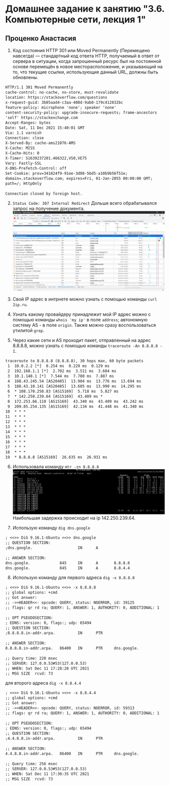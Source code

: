 # Домашнее задание к занятию "3.6. Компьютерные сети, лекция 1"
## Проценко Анастасия

1. Код состояния HTTP 301 или Moved Permanently (Перемещено навсегда) — стандартный код ответа HTTP, получаемый в ответ от сервера в ситуации, когда запрошенный ресурс был на постоянной основе перемещён в новое месторасположение, и указывающий на то, что текущие ссылки, использующие данный URL, должны быть обновлены.
```
HTTP/1.1 301 Moved Permanently
cache-control: no-cache, no-store, must-revalidate
location: https://stackoverflow.com/questions
x-request-guid: 3b85aad4-c3aa-408d-9ab8-179c412832bc
feature-policy: microphone 'none'; speaker 'none'
content-security-policy: upgrade-insecure-requests; frame-ancestors 'self' https://stackexchange.com
Accept-Ranges: bytes
Date: Sat, 11 Dec 2021 15:40:01 GMT
Via: 1.1 varnish
Connection: close
X-Served-By: cache-ams21076-AMS
X-Cache: MISS
X-Cache-Hits: 0
X-Timer: S1639237201.466322,VS0,VE75
Vary: Fastly-SSL
X-DNS-Prefetch-Control: off
Set-Cookie: prov=341824f9-91ee-3d08-56d5-a10b9b56f51e; domain=.stackoverflow.com; expires=Fri, 01-Jan-2055 00:00:00 GMT; path=/; HttpOnly

Connection closed by foreign host.
```
2. `Status Code: 307 Internal Redirect`
Дольше всего обрабатывался запрос на получение документа.
![img](stack_doc.jpg)

3. Свой IP адрес в интрнете можно узнать с помощью команды `curl 2ip.ru`.
4. Узнать какому провайдеру принадлежит мой IP адрес можно с помощью команды  `whois 'my ip'` в поле `address`; автономную систему AS - в поле `origin`. Также можно сразу воспользоваться утилитой `grep`.
5. Через какие сети и AS проходит пакет, отправленный на адрес 8.8.8.8, можно узнать с помощью команды `traceroute -An 8.8.8.8 -I`.
```
traceroute to 8.8.8.8 (8.8.8.8), 30 hops max, 60 byte packets
 1  10.0.2.2 [*]  0.254 ms  0.229 ms  0.129 ms
 2  192.168.1.1 [*]  2.702 ms  3.511 ms  3.604 ms
 3  10.1.148.1 [*]  7.544 ms  7.780 ms  7.887 ms
 4  188.43.245.54 [AS20485]  13.904 ms  13.776 ms  13.694 ms
 5  188.43.10.141 [AS20485]  13.605 ms  13.990 ms  14.295 ms
 6  * 108.170.250.83 [AS15169]  5.718 ms  5.827 ms
 7  * 142.250.239.64 [AS15169]  43.489 ms *
 8  172.253.66.110 [AS15169]  43.340 ms  43.409 ms  43.242 ms
 9  209.85.254.135 [AS15169]  42.134 ms  41.448 ms  41.340 ms
10  * * *
11  * * *
12  * * *
13  * * *
14  * * *
15  * * *
16  * * *
17  * * *
18  * * *
19  * 8.8.8.8 [AS15169]  26.635 ms  26.931 ms
```
6. Использовала команду `mtr -zn 8.8.8.8`
![img](mtr.jpg)
Наибольшая задержка происходит на ip 142.250.239.64.

7. Использую команду `dig dns.google`

```
; <<>> DiG 9.16.1-Ubuntu <<>> dns.google
;; QUESTION SECTION:
;dns.google.                    IN      A

;; ANSWER SECTION:
dns.google.             845     IN      A       8.8.8.8
dns.google.             845     IN      A       8.8.4.4
```

8. Использую команду для первого адреса `dig -x 8.8.8.8`

```
; <<>> DiG 9.16.1-Ubuntu <<>> -x 8.8.8.8
;; global options: +cmd
;; Got answer:
;; ->>HEADER<<- opcode: QUERY, status: NOERROR, id: 39125
;; flags: qr rd ra; QUERY: 1, ANSWER: 1, AUTHORITY: 0, ADDITIONAL: 1

;; OPT PSEUDOSECTION:
; EDNS: version: 0, flags:; udp: 65494
;; QUESTION SECTION:
;8.8.8.8.in-addr.arpa.          IN      PTR

;; ANSWER SECTION:
8.8.8.8.in-addr.arpa.   86400   IN      PTR     dns.google.

;; Query time: 220 msec
;; SERVER: 127.0.0.53#53(127.0.0.53)
;; WHEN: Sat Dec 11 17:28:28 UTC 2021
;; MSG SIZE  rcvd: 73
```
для второго адреса `dig -x 8.8.4.4`

```
; <<>> DiG 9.16.1-Ubuntu <<>> -x 8.8.4.4
;; global options: +cmd
;; Got answer:
;; ->>HEADER<<- opcode: QUERY, status: NOERROR, id: 59313
;; flags: qr rd ra; QUERY: 1, ANSWER: 1, AUTHORITY: 0, ADDITIONAL: 1

;; OPT PSEUDOSECTION:
; EDNS: version: 0, flags:; udp: 65494
;; QUESTION SECTION:
;4.4.8.8.in-addr.arpa.          IN      PTR

;; ANSWER SECTION:
4.4.8.8.in-addr.arpa.   86400   IN      PTR     dns.google.

;; Query time: 256 msec
;; SERVER: 127.0.0.53#53(127.0.0.53)
;; WHEN: Sat Dec 11 17:30:35 UTC 2021
;; MSG SIZE  rcvd: 73
```
